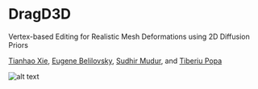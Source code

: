 # DragD3D
Vertex-based Editing for Realistic Mesh Deformations using 2D Diffusion Priors

[Tianhao Xie](http://tianhaoxie.github.io/), [Eugene Belilovsky](http://eugenium.github.io/), [Sudhir Mudur](https://users.encs.concordia.ca/~mudur/), and [Tiberiu Popa](https://users.encs.concordia.ca/~stpopa/)

![alt text](https://github.com/tianhaoxie/Drag3D/blob/main/assets/overview.png?raw=true)

